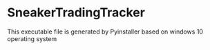 # SneakerTradingTracker
This executable file is generated by Pyinstaller based on windows 10 operating system
